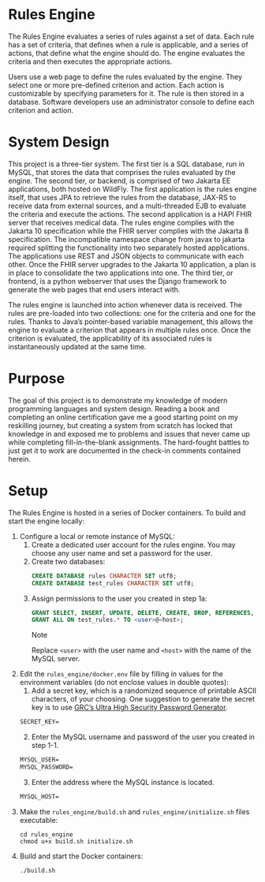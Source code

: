 # Rules Engine
The Rules Engine evaluates a series of rules against a set of data. Each rule has a set of criteria, that defines when a rule is applicable, and a series of actions, that define what the engine should do. The engine evaluates the criteria and then executes the appropriate actions.

Users use a web page to define the rules evaluated by the engine. They select one or more pre-defined criterion and action. Each action is customizable by specifying parameters for it. The rule is then stored in a database. Software developers use an administrator console to define each criterion and action.

# System Design
This project is a three-tier system. The first tier is a SQL database, run in MySQL, that stores the data that comprises the rules evaluated by the engine. The second tier, or backend, is comprised of two Jakarta EE applications, both hosted on WildFly. The first application is the rules engine itself, that uses JPA to retrieve the rules from the database, JAX-RS to receive data from external sources, and a multi-threaded EJB to evaluate the criteria and execute the actions. The second application is a HAPI FHIR server that receives medical data. The rules engine complies with the Jakarta 10 specification while the FHIR server complies with the Jakarta 8 specification. The incompatible namespace change from javax to jakarta required splitting the functionality into two separately hosted applications. The applications use REST and JSON objects to communicate with each other. Once the FHIR server upgrades to the Jakarta 10 application, a plan is in place to consolidate the two applications into one. The third tier, or frontend, is a python webserver that uses the Django framework to generate the web pages that end users interact with.

The rules engine is launched into action whenever data is received. The rules are pre-loaded into two collections: one for the criteria and one for the rules. Thanks to Java’s pointer-based variable management, this allows the engine to evaluate a criterion that appears in multiple rules once. Once the criterion is evaluated, the applicability of its associated rules is instantaneously updated at the same time.

# Purpose
The goal of this project is to demonstrate my knowledge of modern programming languages and system design. Reading a book and completing an online certification gave me a good starting point on my reskilling journey, but creating a system from scratch has locked that knowledge in and exposed me to problems and issues that never came up while completing fill-in-the-blank assignments. The hard-fought battles to just get it to work are documented in the check-in comments contained herein.

# Setup
The Rules Engine is hosted in a series of Docker containers. To build and start the engine locally:
1. Configure a local or remote instance of MySQL:
   1. Create a dedicated user account for the rules engine. You may choose any user name and set a password for the user.
   2. Create two databases:
      ```SQL
      CREATE DATABASE rules CHARACTER SET utf8;
      CREATE DATABASE test_rules CHARACTER SET utf8;
      ```
   3. Assign permissions to the user you created in step 1a:
       ```SQL
       GRANT SELECT, INSERT, UPDATE, DELETE, CREATE, DROP, REFERENCES, INDEX, ALTER ON rules.* TO <user>@<host>;
       GRANT ALL ON test_rules.* TO <user>@<host>;
       ```
       > [!NOTE]
       > Replace `<user>` with the user name and `<host>` with the name of the MySQL server.
2. Edit the `rules_engine/docker.env` file by filling in values for the environment variables (do not enclose values in double quotes):
   1. Add a secret key, which is a randomized sequence of printable ASCII characters, of your choosing. One suggestion to generate the secret key is to use [GRC’s Ultra High Security Password Generator](https://www.grc.com/passwords.htm).
   ```Dockerfile
   SECRET_KEY=
   ```
   2. Enter the MySQL username and password of the user you created in step 1-1.
   ```Dockerfile
   MYSQL_USER=
   MYSQL_PASSWORD=
   ```
   3. Enter the address where the MySQL instance is located.
   ```Dockerfile
   MYSQL_HOST=
   ```
3. Make the `rules_engine/build.sh` and `rules_engine/initialize.sh` files executable:
   ```Shell
   cd rules_engine
   chmod u+x build.sh initialize.sh
   ```
4. Build and start the Docker containers:
   ```Shell
   ./build.sh
   ```
